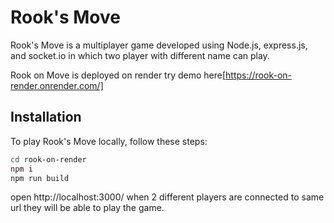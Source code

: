 # Rook's Move

Rook's Move is a multiplayer game  developed using Node.js, express.js, and socket.io in which two player with different name can play.

Rook on Move is deployed on render
try demo here[https://rook-on-render.onrender.com/]



## Installation

To play Rook's Move locally, follow these steps:

```bash
cd rook-on-render
npm i
npm run build
```

open http://localhost:3000/ when 2 different players are connected to same url they will be able to play the game.
